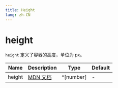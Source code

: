 ```yaml
---
title: Height
lang: zh-CN
---
```


# height

`height` 定义了容器的高度，单位为 px。

| Name               | Description      | Type                         | Default |
|--------------------|------------------|------------------------------| ------- |
| height         |[MDN 文档](http://developer.mozilla.org/zh-CN/docs/Web/CSS/height) | ^[number]| - |
